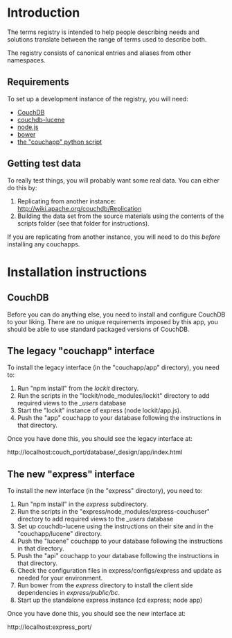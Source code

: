# Introduction

The terms registry is intended to help people describing needs and solutions translate between the range of terms used to describe both.  

The registry consists of canonical entries and aliases from other namespaces.

## Requirements

To set up a development instance of the registry, you will need:

* [CouchDB](http://couchdb.apache.org/)
* [couchdb-lucene](https://github.com/rnewson/couchdb-lucene)
* [node.js](http://nodejs.org/)
* [bower](http://bower.io/)
* [the "couchapp" python script](https://github.com/couchapp/couchapp)

## Getting test data

To really test things, you will probably want some real data.  You can either do this by:

1. Replicating from another instance:  http://wiki.apache.org/couchdb/Replication
2. Building the data set from the source materials using the contents of the scripts folder (see that folder for instructions).

If you are replicating from another instance, you will need to do this *before* installing any couchapps.

# Installation instructions

## CouchDB

Before you can do anything else, you need to install and configure CouchDB to your liking.  There are no unique requirements imposed by this app, you should be able to use standard packaged versions of CouchDB.

## The legacy "couchapp" interface

To install the legacy interface (in the "couchapp/app" directory), you need to:

1. Run "npm install" from the _lockit_ directory.
2. Run the scripts in the "lockit/node_modules/lockit" directory to add required views to the _\_users_ database
3. Start the "lockit" instance of express (node lockit/app.js).
4. Push the "app" couchapp to your database following the instructions in that directory.

Once you have done this, you should see the legacy interface at:

http://localhost:couch_port/database/_design/app/index.html

## The new "express" interface

To install the new interface (in the "express" directory), you need to:

1. Run "npm install" in the _express_ subdirectory.
2. Run the scripts in the "express/node_modules/express-couchuser" directory to add required views to the _\_users_ database
3. Set up couchdb-lucene using the instructions on their site and in the "couchapp/lucene" directory.
4. Push the "lucene" couchapp to your database following the instructions in that directory.
5. Push the "api" couchapp to your database following the instructions in that directory.
6. Check the configuration files in express/configs/express and update as needed for your environment.
7. Run bower from the _express_ directory to install the client side dependencies in _express/public/bc_.
8. Start up the standalone express instance (cd express; node app)

Once you have done this, you should see the new interface at:

http://localhost:express_port/